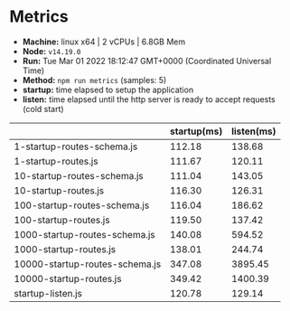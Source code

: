 # Metrics
* __Machine:__ linux x64 | 2 vCPUs | 6.8GB Mem
* __Node:__ `v14.19.0`
* __Run:__ Tue Mar 01 2022 18:12:47 GMT+0000 (Coordinated Universal Time)
* __Method:__ `npm run metrics` (samples: 5)
* __startup:__ time elapsed to setup the application
* __listen:__ time elapsed until the http server is ready to accept requests (cold start)

| | startup(ms) | listen(ms) |
|-| -       | -      |
| 1-startup-routes-schema.js | 112.18 | 138.68 |
| 1-startup-routes.js | 111.67 | 120.11 |
| 10-startup-routes-schema.js | 111.04 | 143.05 |
| 10-startup-routes.js | 116.30 | 126.31 |
| 100-startup-routes-schema.js | 116.04 | 186.62 |
| 100-startup-routes.js | 119.50 | 137.42 |
| 1000-startup-routes-schema.js | 140.08 | 594.52 |
| 1000-startup-routes.js | 138.01 | 244.74 |
| 10000-startup-routes-schema.js | 347.08 | 3895.45 |
| 10000-startup-routes.js | 349.42 | 1400.39 |
| startup-listen.js | 120.78 | 129.14 |
